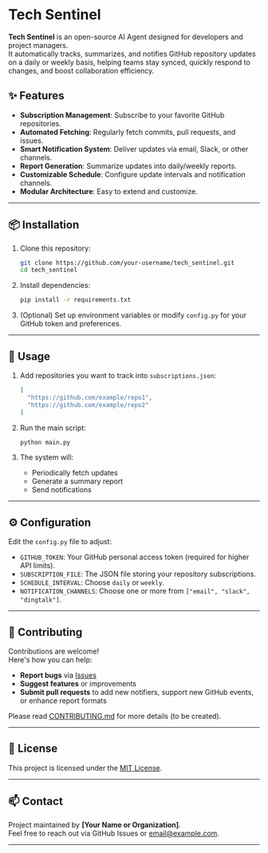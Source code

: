 # Tech Sentinel

**Tech Sentinel** is an open-source AI Agent designed for developers and project managers.  
It automatically tracks, summarizes, and notifies GitHub repository updates on a daily or weekly basis, helping teams stay synced, quickly respond to changes, and boost collaboration efficiency.

## ✨ Features

- **Subscription Management**: Subscribe to your favorite GitHub repositories.
- **Automated Fetching**: Regularly fetch commits, pull requests, and issues.
- **Smart Notification System**: Deliver updates via email, Slack, or other channels.
- **Report Generation**: Summarize updates into daily/weekly reports.
- **Customizable Schedule**: Configure update intervals and notification channels.
- **Modular Architecture**: Easy to extend and customize.

---

## 📦 Installation

1. Clone this repository:

   ```bash
   git clone https://github.com/your-username/tech_sentinel.git
   cd tech_sentinel
   ```

2. Install dependencies:

   ```bash
   pip install -r requirements.txt
   ```

3. (Optional) Set up environment variables or modify `config.py` for your GitHub token and preferences.

---

## 🚀 Usage

1. Add repositories you want to track into `subscriptions.json`:

   ```json
   [
     "https://github.com/example/repo1",
     "https://github.com/example/repo2"
   ]
   ```

2. Run the main script:

   ```bash
   python main.py
   ```

3. The system will:
   - Periodically fetch updates
   - Generate a summary report
   - Send notifications

---

## ⚙️ Configuration

Edit the `config.py` file to adjust:

- `GITHUB_TOKEN`: Your GitHub personal access token (required for higher API limits).
- `SUBSCRIPTION_FILE`: The JSON file storing your repository subscriptions.
- `SCHEDULE_INTERVAL`: Choose `daily` or `weekly`.
- `NOTIFICATION_CHANNELS`: Choose one or more from `["email", "slack", "dingtalk"]`.

---

## 🤝 Contributing

Contributions are welcome!  
Here's how you can help:

- **Report bugs** via [Issues](https://github.com/your-username/tech_sentinel/issues)
- **Suggest features** or improvements
- **Submit pull requests** to add new notifiers, support new GitHub events, or enhance report formats

Please read [CONTRIBUTING.md](CONTRIBUTING.md) for more details (to be created).

---

## 📄 License

This project is licensed under the [MIT License](LICENSE).

---

## 📫 Contact

Project maintained by **[Your Name or Organization]**.  
Feel free to reach out via GitHub Issues or [email@example.com](mailto:email@example.com).

---
